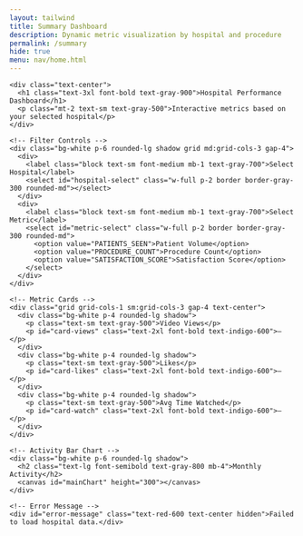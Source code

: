 ```yaml
---
layout: tailwind
title: Summary Dashboard
description: Dynamic metric visualization by hospital and procedure
permalink: /summary
hide: true
menu: nav/home.html
---
```


<div class="min-h-screen bg-gray-100">
  <div class="max-w-7xl mx-auto px-4 sm:px-6 lg:px-8 py-10 space-y-10">

    <div class="text-center">
      <h1 class="text-3xl font-bold text-gray-900">Hospital Performance Dashboard</h1>
      <p class="mt-2 text-sm text-gray-500">Interactive metrics based on your selected hospital</p>
    </div>

    <!-- Filter Controls -->
    <div class="bg-white p-6 rounded-lg shadow grid md:grid-cols-3 gap-4">
      <div>
        <label class="block text-sm font-medium mb-1 text-gray-700">Select Hospital</label>
        <select id="hospital-select" class="w-full p-2 border border-gray-300 rounded-md"></select>
      </div>
      <div>
        <label class="block text-sm font-medium mb-1 text-gray-700">Select Metric</label>
        <select id="metric-select" class="w-full p-2 border border-gray-300 rounded-md">
          <option value="PATIENTS_SEEN">Patient Volume</option>
          <option value="PROCEDURE_COUNT">Procedure Count</option>
          <option value="SATISFACTION_SCORE">Satisfaction Score</option>
        </select>
      </div>
    </div>

    <!-- Metric Cards -->
    <div class="grid grid-cols-1 sm:grid-cols-3 gap-4 text-center">
      <div class="bg-white p-4 rounded-lg shadow">
        <p class="text-sm text-gray-500">Video Views</p>
        <p id="card-views" class="text-2xl font-bold text-indigo-600">—</p>
      </div>
      <div class="bg-white p-4 rounded-lg shadow">
        <p class="text-sm text-gray-500">Likes</p>
        <p id="card-likes" class="text-2xl font-bold text-indigo-600">—</p>
      </div>
      <div class="bg-white p-4 rounded-lg shadow">
        <p class="text-sm text-gray-500">Avg Time Watched</p>
        <p id="card-watch" class="text-2xl font-bold text-indigo-600">—</p>
      </div>
    </div>

    <!-- Activity Bar Chart -->
    <div class="bg-white p-6 rounded-lg shadow">
      <h2 class="text-lg font-semibold text-gray-800 mb-4">Monthly Activity</h2>
      <canvas id="mainChart" height="300"></canvas>
    </div>

    <!-- Error Message -->
    <div id="error-message" class="text-red-600 text-center hidden">Failed to load hospital data.</div>
  </div>
</div>

<script src="https://cdn.jsdelivr.net/npm/chart.js"></script>
<script src="https://cdn.jsdelivr.net/npm/papaparse@5.4.1/papaparse.min.js"></script>
<script type="module">
const csvURL = '/data/hospitaldatamodified.csv';

const hospitalSelect = document.getElementById("hospital-select");
const metricSelect = document.getElementById("metric-select");
const errorMsg = document.getElementById("error-message");
const cardViews = document.getElementById("card-views");
const cardLikes = document.getElementById("card-likes");
const cardWatch = document.getElementById("card-watch");

let allData = [];
let mainChart;
const ctx = document.getElementById("mainChart").getContext("2d");

function formatValue(val) {
  return val ? Number(val).toLocaleString() : '—';
}

function normalizeColumns() {
  allData = allData.map(row => {
    const newRow = {};
    for (let key in row) {
      const normalizedKey = key.trim().toUpperCase().replace(/ /g, "_");
      newRow[normalizedKey] = row[key];
    }
    return newRow;
  });
}

function renderCards(data) {
  const views = data.reduce((sum, d) => sum + (parseInt(d.VIEWS) || 0), 0);
  const likes = data.reduce((sum, d) => sum + (parseInt(d.LIKES) || 0), 0);
  const avgWatch = data.length ?
    data.reduce((sum, d) => sum + (parseFloat(d.AVG_TIME_WATCHED) || 0), 0) / data.length : 0;

  cardViews.textContent = formatValue(views);
  cardLikes.textContent = formatValue(likes);
  cardWatch.textContent = avgWatch ? `${avgWatch.toFixed(2)} min` : '—';
}

function renderChart(data, metricLabel) {
  const sorted = data.filter(d => d.DATE || d.TIMESTAMP)
    .sort((a, b) => new Date(a.DATE || a.TIMESTAMP) - new Date(b.DATE || b.TIMESTAMP));
  const labels = sorted.map(d => {
    const dt = new Date(d.DATE || d.TIMESTAMP);
    return dt.toLocaleDateString(undefined, { month: 'short' });
  });
  const values = sorted.map(d => parseFloat(d[metricLabel]) || 0);

  if (mainChart) mainChart.destroy();

  mainChart = new Chart(ctx, {
    type: "bar",
    data: {
      labels,
      datasets: [{
        label: metricLabel.replace(/_/g, " "),
        data: values,
        backgroundColor: "#6366F1"
      }]
    },
    options: {
      responsive: true,
      plugins: {
        legend: { display: false },
        tooltip: {
          callbacks: {
            label: (ctx) => `${ctx.dataset.label}: ${ctx.parsed.y.toLocaleString()}`
          }
        }
      },
      scales: {
        y: {
          beginAtZero: true,
          ticks: { stepSize: 1 },
          title: { display: true, text: "Value" }
        },
        x: {
          title: { display: true, text: "Month" }
        }
      }
    }
  });
}

function updateDashboard() {
  const hospital = hospitalSelect.value;
  const metric = metricSelect.value;

  const data = allData.filter(d =>
    (d.HOSPITAL_NAME || d.HOSPITAL) === hospital
  );

  if (!data.length) {
    errorMsg.classList.remove("hidden");
    return;
  }

  errorMsg.classList.add("hidden");
  renderCards(data);
  renderChart(data, metric);
}

function fetchCSVData() {
  Papa.parse(csvURL, {
    download: true,
    header: true,
    skipEmptyLines: true,
    complete: function(results) {
      allData = results.data;
      normalizeColumns();

      const hospitals = [...new Set(allData.map(d => d.HOSPITAL_NAME || d.HOSPITAL))].sort();
      hospitalSelect.innerHTML = hospitals.map(h => `<option value="${h}">${h}</option>`).join('');

      updateDashboard();
    },
    error: function(err) {
      console.error("CSV Load Error:", err);
      errorMsg.classList.remove("hidden");
    }
  });
}

hospitalSelect.addEventListener("change", updateDashboard);
metricSelect.addEventListener("change", updateDashboard);
fetchCSVData();
</script>

